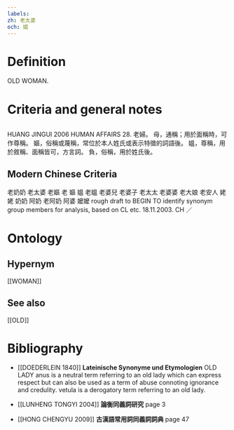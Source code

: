 ```yaml
---
labels: 
zh: 老太婆
och: 媼
---
```


# Definition
OLD WOMAN.
# Criteria and general notes
## 
HUANG JINGUI 2006
HUMAN AFFAIRS 28. 老婦。
母，通稱；用於面稱時，可作尊稱。
嫗，俗稱或蔑稱，常位於本人姓氏或表示特徵的詞語後。
媼，尊稱，用於敘稱、面稱皆可，方言詞。
負，俗稱，用於姓氏後。
## Modern Chinese Criteria
老奶奶
老太婆
老嫗
老
嫗
媼
老媼
老婆兒
老婆子
老太太
老婆婆
老大娘
老安人
姥姥
奶奶
阿奶
老阿奶
阿婆
嬤嬤
rough draft to BEGIN TO identify synonym group members for analysis, based on CL etc. 18.11.2003. CH ／
# Ontology

## Hypernym
[[WOMAN]]
## See also
[[OLD]]
# Bibliography
- [[DOEDERLEIN 1840]]
**Lateinische Synonyme und Etymologien** 
OLD LADY
anus is a neutral term referring to an old lady which can express respect but can also be used as a term of abuse connoting ignorance and credulity.
vetula is a derogatory term referring to an old lady.
- [[LUNHENG TONGYI 2004]]
**論衡同義詞研究** page 3

- [[HONG CHENGYU 2009]]
**古漢語常用詞同義詞詞典** page 47
